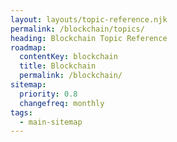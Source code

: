 ```yaml
---
layout: layouts/topic-reference.njk
permalink: /blockchain/topics/
heading: Blockchain Topic Reference
roadmap:
  contentKey: blockchain
  title: Blockchain
  permalink: /blockchain/
sitemap:
  priority: 0.8
  changefreq: monthly
tags:
  - main-sitemap
---
```

